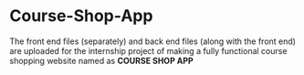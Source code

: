 # Course-Shop-App
The front end files (separately) and back end files (along with the front end) are uploaded for the internship project of making a fully functional course shopping website named as <b>COURSE SHOP APP</b>

